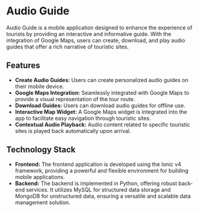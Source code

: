 # Audio Guide

Audio Guide is a mobile application designed to enhance the experience of tourists by providing an interactive and informative guide. With the integration of Google Maps, users can create, download, and play audio guides that offer a rich narrative of touristic sites.

## Features

- **Create Audio Guides:** Users can create personalized audio guides on their mobile device.
- **Google Maps Integration:** Seamlessly integrated with Google Maps to provide a visual representation of the tour route.
- **Download Guides:** Users can download audio guides for offline use.
- **Interactive Map Widget:** A Google Maps widget is integrated into the app to facilitate easy navigation through touristic sites.
- **Contextual Audio Playback:** Audio content related to specific touristic sites is played back automatically upon arrival.

## Technology Stack

- **Frontend:** The frontend application is developed using the Ionic v4 framework, providing a powerful and flexible environment for building mobile applications.
- **Backend:** The backend is implemented in Python, offering robust back-end services. It utilizes MySQL for structured data storage and MongoDB for unstructured data, ensuring a versatile and scalable data management solution.
